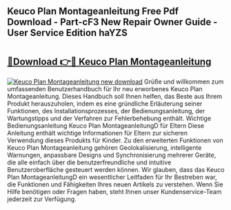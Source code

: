 ## Keuco Plan Montageanleitung Free Pdf Download - Part-cF3 New Repair Owner Guide - User Service Edition haYZS

# <h2><a href="http://df6wnsc.blite.top/?on=Keuco+Plan+Montageanleitung">🔗Download 👉🔴 Keuco Plan Montageanleitung</a></h2>

[![Keuco Plan Montageanleitung new download](https://i.imgur.com/lujVjoI.png)](http://df6wnsc.blite.top/?on=Keuco+Plan+Montageanleitung)
Grüße und willkommen zum umfassenden Benutzerhandbuch für Ihr neu erworbenes Keuco Plan Montageanleitung. Dieses Handbuch soll Ihnen helfen, das Beste aus Ihrem Produkt herauszuholen, indem es eine gründliche Erläuterung seiner Funktionen, des Installationsprozesses, der Bedienungsanleitung, der Wartungstipps und der Verfahren zur Fehlerbehebung enthält. Wichtige Bedienungsanleitung Keuco Plan MontageanleitungD für Eltern Diese Anleitung enthält wichtige Informationen für Eltern zur sicheren Verwendung dieses Produkts für Kinder. Zu den erweiterten Funktionen von Keuco Plan Montageanleitung gehören Geolokalisierung, intelligente Warnungen, anpassbare Designs und Synchronisierung mehrerer Geräte, die alle einfach über die benutzerfreundliche und intuitive Benutzeroberfläche gesteuert werden können. Wir glauben, dass das Keuco Plan MontageanleitungD ein wesentlicher Leitfaden für Ihr Bestreben war, die Funktionen und Fähigkeiten Ihres neuen Artikels zu verstehen. Wenn Sie Hilfe benötigen oder Fragen haben, steht Ihnen unser Kundenservice-Team jederzeit zur Verfügung.
